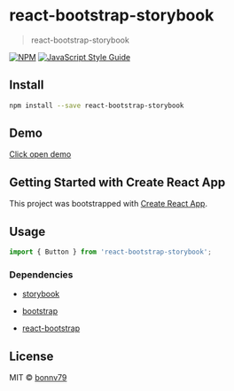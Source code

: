 # react-bootstrap-storybook

> react-bootstrap-storybook

[![NPM](https://img.shields.io/npm/v/react-bootstrap-storybook.svg)](https://www.npmjs.com/package/react-bootstrap-storybook) [![JavaScript Style Guide](https://img.shields.io/badge/code_style-standard-brightgreen.svg)](https://standardjs.com)

## Install

```bash
npm install --save react-bootstrap-storybook
```

## Demo
<a href="https://bonnv79.github.io/bng-react-lib/">Click open demo<a/>

## Getting Started with Create React App

This project was bootstrapped with [Create React App](https://github.com/facebook/create-react-app).

## Usage

```jsx
import { Button } from 'react-bootstrap-storybook';
```

### Dependencies

- [storybook](https://storybook.js.org/docs/react/get-started/introduction)

- [bootstrap](https://react-bootstrap.github.io/getting-started/introduction/)

- [react-bootstrap](https://react-bootstrap.github.io/components/alerts/)

## License

MIT © [bonnv79](https://github.com/bonnv79)
